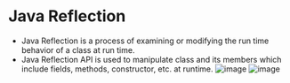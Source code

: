 # Java Reflection

* Java Reflection is a process of examining or modifying the run time behavior of a class at run time.
* Java Reflection API is used to manipulate class and its members which include fields, methods, constructor, etc. at runtime.
![image](https://github.com/kaleshray/JU/assets/158251775/08399d82-afad-446c-adc9-bb781ecc274d)
![image](https://github.com/kaleshray/JU/assets/158251775/b4ce6503-9774-4203-8178-3d1565caa072)
